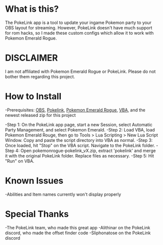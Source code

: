 # What is this?

The PokeLink app is a tool to update your ingame Pokemon party to your OBS layout for streaming. However, PokeLink doesn't have much support for rom hacks, so I made these custom configs which allow it to work with Pokemon Emerald Rogue.

# DISCLAIMER
  I am not affiliated with Pokemon Emerald Rogue or PokeLink. Please do not bother them regarding this project.

# How to Install
  -Prerequisites: [OBS](https://obsproject.com/), [Pokelink](https://assets.pokelink.xyz/dist/pokelink-0.6.1-win64.zip), [Pokemon Emerald Rogue](https://www.pokecommunity.com/showthread.php?t=479406), [VBA](https://github.com/TASEmulators/vba-rerecording/releases), and the newest released zip for this project
  
  -Step 1: On the PokeLink app page, start a new Session, select Automatic Party Management, and select Pokemon Emerald.
  -Step 2: Load VBA, load Pokemon Emerald Rouge, then go to Tools > Lua Scripting > New Lua Script Window. Copy and paste the script directory into VBA as normal.
  -Step 3: Once loaded, hit "Stop" on the VBA script. Navigate to the PokeLink folder.
  -Step 4: Open pokemonrogue-pokelink_vX.zip, extract 'pokelink' and merge it with the original PokeLink folder. Replace files as necessary.
  -Step 5: Hit "Run" on VBA.
  

# Known Issues
  -Abilities and Item names currently won't display properly
  
# Special Thanks
  -The PokeLink team, who made this great app
  -Alithinar on the PokeLink discord, who made the offset finder code
  -Sliphonatose on the PokeLink discord
  
